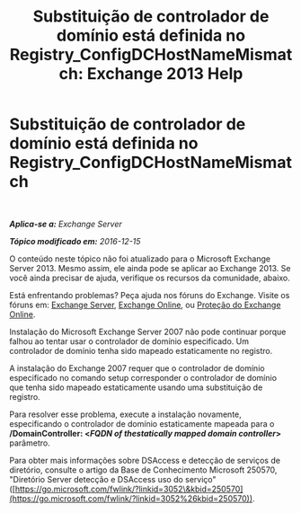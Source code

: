 ﻿---
title: 'Substituição de controlador de domínio está definida no Registry_ConfigDCHostNameMismatch: Exchange 2013 Help'
TOCTitle: Substituição de controlador de domínio está definida no Registry_ConfigDCHostNameMismatch
ms:assetid: 3aef5470-d510-4b59-a4b6-36d274a984ae
ms:mtpsurl: https://technet.microsoft.com/pt-br/library/ms.exch.setupreadiness.configdchostnamemismatch(v=EXCHG.150)
ms:contentKeyID: 50485353
ms.date: 05/22/2018
mtps_version: v=EXCHG.150
ms.translationtype: MT
---

# Substituição de controlador de domínio está definida no Registry\_ConfigDCHostNameMismatch

 

_**Aplica-se a:** Exchange Server_

_**Tópico modificado em:** 2016-12-15_

O conteúdo neste tópico não foi atualizado para o Microsoft Exchange Server 2013. Mesmo assim, ele ainda pode se aplicar ao Exchange 2013. Se você ainda precisar de ajuda, verifique os recursos da comunidade, abaixo.

Está enfrentando problemas? Peça ajuda nos fóruns do Exchange. Visite os fóruns em: [Exchange Server](https://go.microsoft.com/fwlink/p/?linkid=60612), [Exchange Online](https://go.microsoft.com/fwlink/p/?linkid=267542), ou [Proteção do Exchange Online](https://go.microsoft.com/fwlink/p/?linkid=285351).

Instalação do Microsoft Exchange Server 2007 não pode continuar porque falhou ao tentar usar o controlador de domínio especificado. Um controlador de domínio tenha sido mapeado estaticamente no registro.

A instalação do Exchange 2007 requer que o controlador de domínio especificado no comando setup corresponder o controlador de domínio que tenha sido mapeado estaticamente usando uma substituição de registro.

Para resolver esse problema, execute a instalação novamente, especificando o controlador de domínio estaticamente mapeada para o **/DomainController: \<***FQDN of thestatically mapped domain controller***\>** parâmetro.

Para obter mais informações sobre DSAccess e detecção de serviços de diretório, consulte o artigo da Base de Conhecimento Microsoft 250570, "Diretório Server detecção e DSAccess uso do serviço" ([https://go.microsoft.com/fwlink/?linkid=3052\&kbid=250570](https://go.microsoft.com/fwlink/?linkid=3052%26kbid=250570)).

